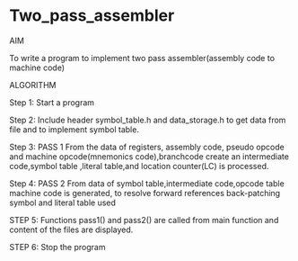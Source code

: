 # Two_pass_assembler

AIM

To write a program to implement two pass assembler(assembly code to machine code)

ALGORITHM

Step 1: Start a program

Step 2: Include header symbol_table.h and data_storage.h to get data from file and to implement symbol table.

Step 3: PASS 1
From the data of registers, assembly code, pseudo opcode and machine opcode(mnemonics code),branchcode create an intermediate code,symbol table ,literal table,and location counter(LC) is processed.

Step 4: PASS 2
From data of symbol table,intermediate code,opcode table machine code is generated, to resolve forward references back-patching symbol and literal table used

STEP 5: Functions pass1() and pass2() are called from main function and content of the files are displayed.

STEP 6: Stop the program
